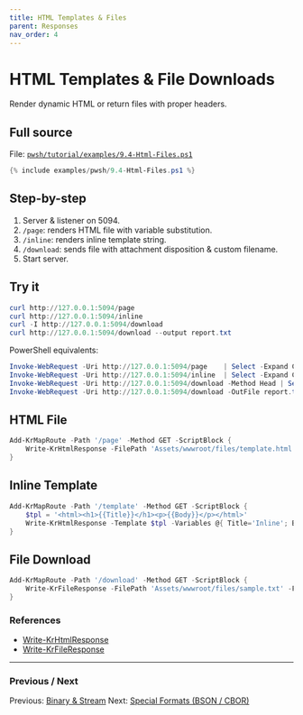 ```yaml
---
title: HTML Templates & Files
parent: Responses
nav_order: 4
---
```


# HTML Templates & File Downloads

Render dynamic HTML or return files with proper headers.

## Full source

File: [`pwsh/tutorial/examples/9.4-Html-Files.ps1`][9.4-Html-Files.ps1]

```powershell
{% include examples/pwsh/9.4-Html-Files.ps1 %}
```

## Step-by-step

1. Server & listener on 5094.
2. `/page`: renders HTML file with variable substitution.
3. `/inline`: renders inline template string.
4. `/download`: sends file with attachment disposition & custom filename.
5. Start server.

## Try it

```powershell
curl http://127.0.0.1:5094/page
curl http://127.0.0.1:5094/inline
curl -I http://127.0.0.1:5094/download
curl http://127.0.0.1:5094/download --output report.txt
```

PowerShell equivalents:

```powershell
Invoke-WebRequest -Uri http://127.0.0.1:5094/page    | Select -Expand Content
Invoke-WebRequest -Uri http://127.0.0.1:5094/inline  | Select -Expand Content
Invoke-WebRequest -Uri http://127.0.0.1:5094/download -Method Head | Select -Expand RawContent
Invoke-WebRequest -Uri http://127.0.0.1:5094/download -OutFile report.txt
```

## HTML File

```powershell
Add-KrMapRoute -Path '/page' -Method GET -ScriptBlock {
    Write-KrHtmlResponse -FilePath 'Assets/wwwroot/files/template.html' -Variables @{ Title='Sample'; Body='Hello HTML' }
}
```

## Inline Template

```powershell
Add-KrMapRoute -Path '/template' -Method GET -ScriptBlock {
    $tpl = '<html><h1>{{Title}}</h1><p>{{Body}}</p></html>'
    Write-KrHtmlResponse -Template $tpl -Variables @{ Title='Inline'; Body='Rendered' }
}
```

## File Download

```powershell
Add-KrMapRoute -Path '/download' -Method GET -ScriptBlock {
    Write-KrFileResponse -FilePath 'Assets/wwwroot/files/sample.txt' -FileDownloadName 'report.txt' -ContentDisposition Attachment -StatusCode 200
}
```

### References

- [Write-KrHtmlResponse](/pwsh/cmdlets/Write-KrHtmlResponse)
- [Write-KrFileResponse](/pwsh/cmdlets/Write-KrFileResponse)

---

### Previous / Next

Previous: [Binary & Stream](./3.Binary-Stream)
Next: [Special Formats (BSON / CBOR)](./5.Special-Bson-Cbor)

[9.4-Html-Files.ps1]: /pwsh/tutorial/examples/9.4-Html-Files.ps1
